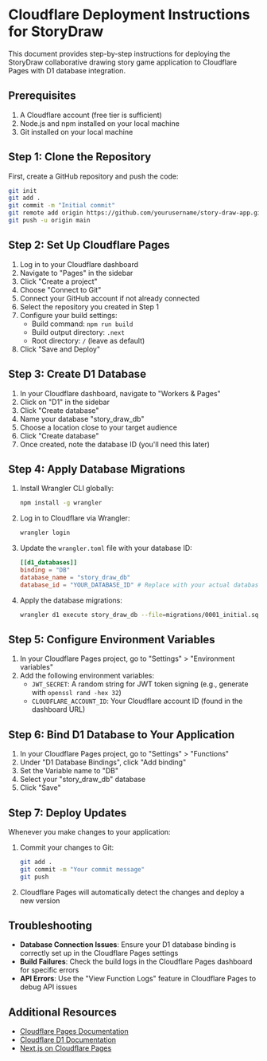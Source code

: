 # Cloudflare Deployment Instructions for StoryDraw

This document provides step-by-step instructions for deploying the StoryDraw collaborative drawing story game application to Cloudflare Pages with D1 database integration.

## Prerequisites

1. A Cloudflare account (free tier is sufficient)
2. Node.js and npm installed on your local machine
3. Git installed on your local machine

## Step 1: Clone the Repository

First, create a GitHub repository and push the code:

```bash
git init
git add .
git commit -m "Initial commit"
git remote add origin https://github.com/yourusername/story-draw-app.git
git push -u origin main
```

## Step 2: Set Up Cloudflare Pages

1. Log in to your Cloudflare dashboard
2. Navigate to "Pages" in the sidebar
3. Click "Create a project"
4. Choose "Connect to Git"
5. Connect your GitHub account if not already connected
6. Select the repository you created in Step 1
7. Configure your build settings:
   - Build command: `npm run build`
   - Build output directory: `.next`
   - Root directory: `/` (leave as default)
8. Click "Save and Deploy"

## Step 3: Create D1 Database

1. In your Cloudflare dashboard, navigate to "Workers & Pages"
2. Click on "D1" in the sidebar
3. Click "Create database"
4. Name your database "story_draw_db"
5. Choose a location close to your target audience
6. Click "Create database"
7. Once created, note the database ID (you'll need this later)

## Step 4: Apply Database Migrations

1. Install Wrangler CLI globally:
   ```bash
   npm install -g wrangler
   ```

2. Log in to Cloudflare via Wrangler:
   ```bash
   wrangler login
   ```

3. Update the `wrangler.toml` file with your database ID:
   ```toml
   [[d1_databases]]
   binding = "DB"
   database_name = "story_draw_db"
   database_id = "YOUR_DATABASE_ID" # Replace with your actual database ID
   ```

4. Apply the database migrations:
   ```bash
   wrangler d1 execute story_draw_db --file=migrations/0001_initial.sql
   ```

## Step 5: Configure Environment Variables

1. In your Cloudflare Pages project, go to "Settings" > "Environment variables"
2. Add the following environment variables:
   - `JWT_SECRET`: A random string for JWT token signing (e.g., generate with `openssl rand -hex 32`)
   - `CLOUDFLARE_ACCOUNT_ID`: Your Cloudflare account ID (found in the dashboard URL)

## Step 6: Bind D1 Database to Your Application

1. In your Cloudflare Pages project, go to "Settings" > "Functions"
2. Under "D1 Database Bindings", click "Add binding"
3. Set the Variable name to "DB"
4. Select your "story_draw_db" database
5. Click "Save"

## Step 7: Deploy Updates

Whenever you make changes to your application:

1. Commit your changes to Git:
   ```bash
   git add .
   git commit -m "Your commit message"
   git push
   ```

2. Cloudflare Pages will automatically detect the changes and deploy a new version

## Troubleshooting

- **Database Connection Issues**: Ensure your D1 database binding is correctly set up in the Cloudflare Pages settings
- **Build Failures**: Check the build logs in the Cloudflare Pages dashboard for specific errors
- **API Errors**: Use the "View Function Logs" feature in Cloudflare Pages to debug API issues

## Additional Resources

- [Cloudflare Pages Documentation](https://developers.cloudflare.com/pages/)
- [Cloudflare D1 Documentation](https://developers.cloudflare.com/d1/)
- [Next.js on Cloudflare Pages](https://developers.cloudflare.com/pages/framework-guides/deploy-a-nextjs-site/)
